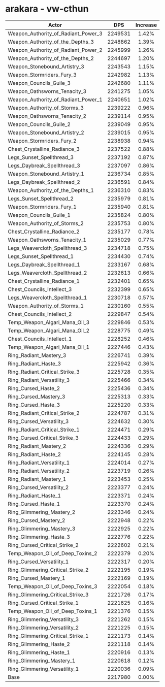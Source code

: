 # arakara - vw-cthun
| Actor | DPS | Increase |
|---|:---:|:---:|
|Weapon_Authority_of_Radiant_Power_3|2249531|1.42%|
|Weapon_Authority_of_the_Depths_3|2248862|1.39%|
|Weapon_Authority_of_Radiant_Power_2|2245999|1.26%|
|Weapon_Authority_of_the_Depths_2|2244697|1.20%|
|Weapon_Stonebound_Artistry_3|2243543|1.15%|
|Weapon_Stormriders_Fury_3|2242982|1.13%|
|Weapon_Councils_Guile_3|2242680|1.11%|
|Weapon_Oathsworns_Tenacity_3|2241275|1.05%|
|Weapon_Authority_of_Radiant_Power_1|2240651|1.02%|
|Weapon_Authority_of_Storms_3|2239222|0.96%|
|Weapon_Oathsworns_Tenacity_2|2239114|0.95%|
|Weapon_Councils_Guile_2|2239049|0.95%|
|Weapon_Stonebound_Artistry_2|2239015|0.95%|
|Weapon_Stormriders_Fury_2|2238938|0.94%|
|Chest_Crystalline_Radiance_3|2237522|0.88%|
|Legs_Sunset_Spellthread_3|2237192|0.87%|
|Legs_Daybreak_Spellthread_3|2237097|0.86%|
|Weapon_Stonebound_Artistry_1|2236734|0.85%|
|Legs_Daybreak_Spellthread_2|2236591|0.84%|
|Weapon_Authority_of_the_Depths_1|2236310|0.83%|
|Legs_Sunset_Spellthread_2|2235979|0.81%|
|Weapon_Stormriders_Fury_1|2235940|0.81%|
|Weapon_Councils_Guile_1|2235824|0.80%|
|Weapon_Authority_of_Storms_2|2235753|0.80%|
|Chest_Crystalline_Radiance_2|2235177|0.78%|
|Weapon_Oathsworns_Tenacity_1|2235029|0.77%|
|Legs_Weavercloth_Spellthread_3|2234718|0.75%|
|Legs_Sunset_Spellthread_1|2234430|0.74%|
|Legs_Daybreak_Spellthread_1|2233167|0.68%|
|Legs_Weavercloth_Spellthread_2|2232613|0.66%|
|Chest_Crystalline_Radiance_1|2232401|0.65%|
|Chest_Councils_Intellect_3|2232399|0.65%|
|Legs_Weavercloth_Spellthread_1|2230718|0.57%|
|Weapon_Authority_of_Storms_1|2230160|0.55%|
|Chest_Councils_Intellect_2|2229847|0.54%|
|Temp_Weapon_Algari_Mana_Oil_3|2229846|0.53%|
|Temp_Weapon_Algari_Mana_Oil_2|2228775|0.49%|
|Chest_Councils_Intellect_1|2228252|0.46%|
|Temp_Weapon_Algari_Mana_Oil_1|2227446|0.43%|
|Ring_Radiant_Mastery_3|2226741|0.39%|
|Ring_Radiant_Haste_3|2225942|0.36%|
|Ring_Radiant_Critical_Strike_3|2225728|0.35%|
|Ring_Radiant_Versatility_3|2225466|0.34%|
|Ring_Cursed_Haste_2|2225436|0.34%|
|Ring_Cursed_Mastery_3|2225313|0.33%|
|Ring_Cursed_Haste_3|2225220|0.33%|
|Ring_Radiant_Critical_Strike_2|2224787|0.31%|
|Ring_Cursed_Versatility_3|2224632|0.30%|
|Ring_Radiant_Critical_Strike_1|2224471|0.29%|
|Ring_Cursed_Critical_Strike_3|2224433|0.29%|
|Ring_Radiant_Mastery_2|2224336|0.29%|
|Ring_Radiant_Haste_2|2224145|0.28%|
|Ring_Radiant_Versatility_1|2224014|0.27%|
|Ring_Radiant_Versatility_2|2223719|0.26%|
|Ring_Radiant_Mastery_1|2223453|0.25%|
|Ring_Cursed_Versatility_2|2223377|0.24%|
|Ring_Radiant_Haste_1|2223371|0.24%|
|Ring_Cursed_Haste_1|2223370|0.24%|
|Ring_Glimmering_Mastery_2|2223346|0.24%|
|Ring_Cursed_Mastery_2|2222948|0.22%|
|Ring_Glimmering_Mastery_3|2222925|0.22%|
|Ring_Glimmering_Haste_3|2222776|0.22%|
|Ring_Cursed_Critical_Strike_2|2222602|0.21%|
|Temp_Weapon_Oil_of_Deep_Toxins_2|2222379|0.20%|
|Ring_Cursed_Versatility_1|2222317|0.20%|
|Ring_Glimmering_Critical_Strike_2|2222195|0.19%|
|Ring_Cursed_Mastery_1|2222169|0.19%|
|Temp_Weapon_Oil_of_Deep_Toxins_3|2222054|0.18%|
|Ring_Glimmering_Critical_Strike_3|2221726|0.17%|
|Ring_Cursed_Critical_Strike_1|2221625|0.16%|
|Temp_Weapon_Oil_of_Deep_Toxins_1|2221376|0.15%|
|Ring_Glimmering_Versatility_3|2221262|0.15%|
|Ring_Glimmering_Versatility_2|2221225|0.15%|
|Ring_Glimmering_Critical_Strike_1|2221173|0.14%|
|Ring_Glimmering_Haste_2|2221118|0.14%|
|Ring_Glimmering_Haste_1|2220916|0.13%|
|Ring_Glimmering_Mastery_1|2220618|0.12%|
|Ring_Glimmering_Versatility_1|2220036|0.09%|
|Base|2217980|0.00%|
